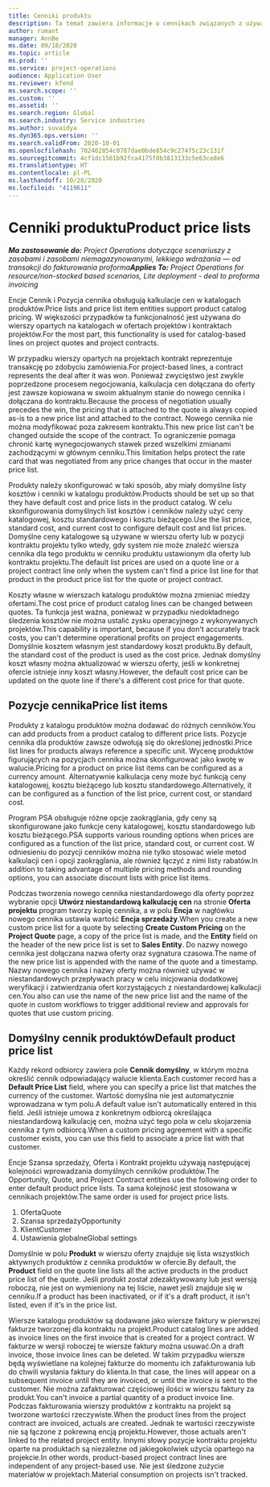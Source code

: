 ```yaml
---
title: Cenniki produktu
description: Ta temat zawiera informacje o cennikach związanych z używanych w cenach katalogowych w ofertach i kontraktach projektów.
author: rumant
manager: AnnBe
ms.date: 09/18/2020
ms.topic: article
ms.prod: ''
ms.service: project-operations
audience: Application User
ms.reviewer: kfend
ms.search.scope: ''
ms.custom: ''
ms.assetid: ''
ms.search.region: Global
ms.search.industry: Service industries
ms.author: suvaidya
ms.dyn365.ops.version: ''
ms.search.validFrom: 2020-10-01
ms.openlocfilehash: 702402854c0787dae0bde854c9c274f5c23c131f
ms.sourcegitcommit: 4cf1dc1561b92fca4175f0b3813133c5e63ce8e6
ms.translationtype: HT
ms.contentlocale: pl-PL
ms.lasthandoff: 10/28/2020
ms.locfileid: "4119611"
---
```

# <a name="product-price-lists"></a><span data-ttu-id="9a973-103">Cenniki produktu</span><span class="sxs-lookup"><span data-stu-id="9a973-103">Product price lists</span></span>

<span data-ttu-id="9a973-104">_**Ma zastosowanie do:** Project Operations dotyczące scenariuszy z zasobami i zasobami niemagazynowanymi, lekkiego wdrażania — od transakcji do fakturowania proforma_</span><span class="sxs-lookup"><span data-stu-id="9a973-104">_**Applies To:** Project Operations for resource/non-stocked based scenarios, Lite deployment - deal to proforma invoicing_</span></span>

<span data-ttu-id="9a973-105">Encje Cennik i Pozycja cennika obsługują kalkulacje cen w katalogach produktów.</span><span class="sxs-lookup"><span data-stu-id="9a973-105">Price lists and price list item entities support product catalog pricing.</span></span> <span data-ttu-id="9a973-106">W większości przypadków ta funkcjonalność jest używana do wierszy opartych na katalogach w ofertach projektów i kontraktach projektów.</span><span class="sxs-lookup"><span data-stu-id="9a973-106">For the most part, this functionality is used for catalog-based lines on project quotes and project contracts.</span></span>

<span data-ttu-id="9a973-107">W przypadku wierszy opartych na projektach kontrakt reprezentuje transakcję po zdobyciu zamówienia.</span><span class="sxs-lookup"><span data-stu-id="9a973-107">For project-based lines, a contract represents the deal after it was won.</span></span> <span data-ttu-id="9a973-108">Ponieważ zwycięstwo jest zwykle poprzedzone procesem negocjowania, kalkulacja cen dołączana do oferty jest zawsze kopiowana w swoim aktualnym stanie do nowego cennika i dołączana do kontraktu.</span><span class="sxs-lookup"><span data-stu-id="9a973-108">Because the process of negotiation usually precedes the win, the pricing that is attached to the quote is always copied as-is to a new price list and attached to the contract.</span></span> <span data-ttu-id="9a973-109">Nowego cennika nie można modyfikować poza zakresem kontraktu.</span><span class="sxs-lookup"><span data-stu-id="9a973-109">This new price list can't be changed outside the scope of the contract.</span></span> <span data-ttu-id="9a973-110">To ograniczenie pomaga chronić kartę wynegocjowanych stawek przed wszelkimi zmianami zachodzącymi w głównym cenniku.</span><span class="sxs-lookup"><span data-stu-id="9a973-110">This limitation helps protect the rate card that was negotiated from any price changes that occur in the master price list.</span></span>

<span data-ttu-id="9a973-111">Produkty należy skonfigurować w taki sposób, aby miały domyślne listy kosztów i cenniki w katalogu produktów.</span><span class="sxs-lookup"><span data-stu-id="9a973-111">Products should be set up so that they have default cost and price lists in the product catalog.</span></span> <span data-ttu-id="9a973-112">W celu skonfigurowania domyślnych list kosztów i cenników należy użyć ceny katalogowej, kosztu standardowego i kosztu bieżącego.</span><span class="sxs-lookup"><span data-stu-id="9a973-112">Use the list price, standard cost, and current cost to configure default cost and list prices.</span></span> <span data-ttu-id="9a973-113">Domyślne ceny katalogowe są używane w wierszu oferty lub w pozycji kontraktu projektu tylko wtedy, gdy system nie może znaleźć wiersza cennika dla tego produktu w cenniku produktu ustawionym dla oferty lub kontraktu projektu.</span><span class="sxs-lookup"><span data-stu-id="9a973-113">The default list prices are used on a quote line or a project contract line only when the system can't find a price list line for that product in the product price list for the quote or project contract.</span></span>

<span data-ttu-id="9a973-114">Koszty własne w wierszach katalogu produktów można zmieniać miedzy ofertami.</span><span class="sxs-lookup"><span data-stu-id="9a973-114">The cost price of product catalog lines can be changed between quotes.</span></span> <span data-ttu-id="9a973-115">Ta funkcja jest ważna, ponieważ w przypadku niedokładnego śledzenia kosztów nie można ustalić zysku operacyjnego z wykonywanych projektów.</span><span class="sxs-lookup"><span data-stu-id="9a973-115">This capability is important, because if you don't accurately track costs, you can't determine operational profits on project engagements.</span></span> <span data-ttu-id="9a973-116">Domyślnie kosztem własnym jest standardowy koszt produktu.</span><span class="sxs-lookup"><span data-stu-id="9a973-116">By default, the standard cost of the product is used as the cost price.</span></span> <span data-ttu-id="9a973-117">Jednak domyślny koszt własny można aktualizować w wierszu oferty, jeśli w konkretnej ofercie istnieje inny koszt własny.</span><span class="sxs-lookup"><span data-stu-id="9a973-117">However, the default cost price can be updated on the quote line if there's a different cost price for that quote.</span></span>

## <a name="price-list-items"></a><span data-ttu-id="9a973-118">Pozycje cennika</span><span class="sxs-lookup"><span data-stu-id="9a973-118">Price list items</span></span>

<span data-ttu-id="9a973-119">Produkty z katalogu produktów można dodawać do różnych cenników.</span><span class="sxs-lookup"><span data-stu-id="9a973-119">You can add products from a product catalog to different price lists.</span></span> <span data-ttu-id="9a973-120">Pozycje cennika dla produktów zawsze odwołują się do określonej jednostki.</span><span class="sxs-lookup"><span data-stu-id="9a973-120">Price list lines for products always reference a specific unit.</span></span> <span data-ttu-id="9a973-121">Wycenę produktów figurujących na pozycjach cennika można skonfigurować jako kwotę w walucie.</span><span class="sxs-lookup"><span data-stu-id="9a973-121">Pricing for a product on price list items can be configured as a currency amount.</span></span> <span data-ttu-id="9a973-122">Alternatywnie kalkulacja ceny może być funkcją ceny katalogowej, kosztu bieżącego lub kosztu standardowego.</span><span class="sxs-lookup"><span data-stu-id="9a973-122">Alternatively, it can be configured as a function of the list price, current cost, or standard cost.</span></span>

<span data-ttu-id="9a973-123">Program PSA obsługuje różne opcje zaokrąglania, gdy ceny są skonfigurowane jako funkcje ceny katalogowej, kosztu standardowego lub kosztu bieżącego.</span><span class="sxs-lookup"><span data-stu-id="9a973-123">PSA supports various rounding options when prices are configured as a function of the list price, standard cost, or current cost.</span></span> <span data-ttu-id="9a973-124">W odniesieniu do pozycji cenników można nie tylko stosować wiele metod kalkulacji cen i opcji zaokrąglania, ale również łączyć z nimi listy rabatów.</span><span class="sxs-lookup"><span data-stu-id="9a973-124">In addition to taking advantage of multiple pricing methods and rounding options, you can associate discount lists with price list items.</span></span> 

<span data-ttu-id="9a973-125">Podczas tworzenia nowego cennika niestandardowego dla oferty poprzez wybranie opcji **Utwórz niestandardową kalkulację cen** na stronie **Oferta projektu** program tworzy kopię cennika, a w polu **Encja** w nagłówku nowego cennika ustawia wartość **Encja sprzedaży**.</span><span class="sxs-lookup"><span data-stu-id="9a973-125">When you create a new custom price list for a quote by selecting **Create Custom Pricing** on the **Project Quote** page, a copy of the price list is made, and the **Entity** field on the header of the new price list is set to **Sales Entity**.</span></span> <span data-ttu-id="9a973-126">Do nazwy nowego cennika jest dołączana nazwa oferty oraz sygnatura czasowa.</span><span class="sxs-lookup"><span data-stu-id="9a973-126">The name of the new price list is appended with the name of the quote and a timestamp.</span></span> <span data-ttu-id="9a973-127">Nazwy nowego cennika i nazwy oferty można również używać w niestandardowych przepływach pracy w celu inicjowania dodatkowej weryfikacji i zatwierdzania ofert korzystających z niestandardowej kalkulacji cen.</span><span class="sxs-lookup"><span data-stu-id="9a973-127">You also can use the name of the new price list and the name of the quote in custom workflows to trigger additional review and approvals for quotes that use custom pricing.</span></span>

 
## <a name="default-product-price-list"></a><span data-ttu-id="9a973-128">Domyślny cennik produktów</span><span class="sxs-lookup"><span data-stu-id="9a973-128">Default product price list</span></span>
<span data-ttu-id="9a973-129">Każdy rekord odbiorcy zawiera pole **Cennik domyślny**, w którym można określić cennik odpowiadający walucie klienta.</span><span class="sxs-lookup"><span data-stu-id="9a973-129">Each customer record has a **Default Price List** field, where you can specify a price list that matches the currency of the customer.</span></span> <span data-ttu-id="9a973-130">Wartość domyślna nie jest automatycznie wprowadzana w tym polu.</span><span class="sxs-lookup"><span data-stu-id="9a973-130">A default value isn't automatically entered in this field.</span></span> <span data-ttu-id="9a973-131">Jeśli istnieje umowa z konkretnym odbiorcą określająca niestandardową kalkulację cen, można użyć tego pola w celu skojarzenia cennika z tym odbiorcą.</span><span class="sxs-lookup"><span data-stu-id="9a973-131">When a custom pricing agreement with a specific customer exists, you can use this field to associate a price list with that customer.</span></span>

<span data-ttu-id="9a973-132">Encje Szansa sprzedaży, Oferta i Kontrakt projektu używają następującej kolejności wprowadzania domyślnych cenników produktów.</span><span class="sxs-lookup"><span data-stu-id="9a973-132">The Opportunity, Quote, and Project Contract entities use the following order to enter default product price lists.</span></span> <span data-ttu-id="9a973-133">Ta sama kolejność jest stosowana w cennikach projektów.</span><span class="sxs-lookup"><span data-stu-id="9a973-133">The same order is used for project price lists.</span></span>

1.  <span data-ttu-id="9a973-134">Oferta</span><span class="sxs-lookup"><span data-stu-id="9a973-134">Quote</span></span>
2.  <span data-ttu-id="9a973-135">Szansa sprzedaży</span><span class="sxs-lookup"><span data-stu-id="9a973-135">Opportunity</span></span>
3.  <span data-ttu-id="9a973-136">Klient</span><span class="sxs-lookup"><span data-stu-id="9a973-136">Customer</span></span>
4.  <span data-ttu-id="9a973-137">Ustawienia globalne</span><span class="sxs-lookup"><span data-stu-id="9a973-137">Global settings</span></span> 

<span data-ttu-id="9a973-138">Domyślnie w polu **Produkt** w wierszu oferty znajduje się lista wszystkich aktywnych produktów z cennika produktów w ofercie.</span><span class="sxs-lookup"><span data-stu-id="9a973-138">By default, the **Product** field on the quote line lists all the active products in the product price list of the quote.</span></span> <span data-ttu-id="9a973-139">Jeśli produkt został zdezaktywowany lub jest wersją roboczą, nie jest on wymieniony na tej liście, nawet jeśli znajduje się w cenniku.</span><span class="sxs-lookup"><span data-stu-id="9a973-139">If a product has been inactivated, or if it's a draft product, it isn't listed, even if it's in the price list.</span></span> 

<span data-ttu-id="9a973-140">Wiersze katalogu produktów są dodawane jako wiersze faktury w pierwszej fakturze tworzonej dla kontraktu na projekt.</span><span class="sxs-lookup"><span data-stu-id="9a973-140">Product catalog lines are added as invoice lines on the first invoice that is created for a project contract.</span></span> <span data-ttu-id="9a973-141">W fakturze w wersji roboczej te wiersze faktury można usuwać.</span><span class="sxs-lookup"><span data-stu-id="9a973-141">On a draft invoice, those invoice lines can be deleted.</span></span> <span data-ttu-id="9a973-142">W takim przypadku wiersze będą wyświetlane na kolejnej fakturze do momentu ich zafakturowania lub do chwili wysłania faktury do klienta.</span><span class="sxs-lookup"><span data-stu-id="9a973-142">In that case, the lines will appear on a subsequent invoice until they are invoiced, or until the invoice is sent to the customer.</span></span> <span data-ttu-id="9a973-143">Nie można zafakturować częściowej ilości w wierszu faktury za produkt.</span><span class="sxs-lookup"><span data-stu-id="9a973-143">You can't invoice a partial quantity of a product invoice line.</span></span> <span data-ttu-id="9a973-144">Podczas fakturowania wierszy produktów z kontraktu na projekt są tworzone wartości rzeczywiste.</span><span class="sxs-lookup"><span data-stu-id="9a973-144">When the product lines from the project contract are invoiced, actuals are created.</span></span> <span data-ttu-id="9a973-145">Jednak te wartości rzeczywiste nie są łączone z pokrewną encją projektu.</span><span class="sxs-lookup"><span data-stu-id="9a973-145">However, those actuals aren't linked to the related project entity.</span></span> <span data-ttu-id="9a973-146">Innymi słowy pozycje kontraktu projektu oparte na produktach są niezależne od jakiegokolwiek użycia opartego na projekcie.</span><span class="sxs-lookup"><span data-stu-id="9a973-146">In other words, product-based project contract lines are independent of any project-based use.</span></span> <span data-ttu-id="9a973-147">Nie jest śledzone zużycie materiałów w projektach.</span><span class="sxs-lookup"><span data-stu-id="9a973-147">Material consumption on projects isn't tracked.</span></span>
